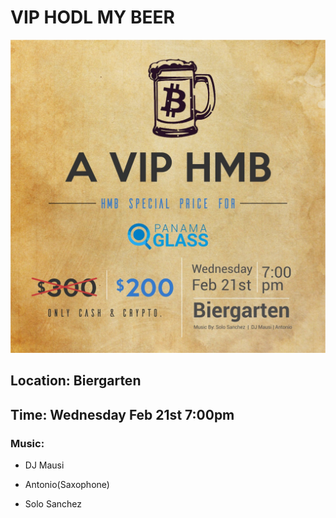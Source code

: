 # VIP HODL MY BEER

![VIP-HMB](https://github.com/Alexstang/PanamaGlass-Speakers-list/blob/master/VIP-HMB.jpg)

## Location: Biergarten

## Time: Wednesday Feb 21st 7:00pm

### Music:

 * DJ Mausi 
 
 * Antonio(Saxophone) 

 * Solo Sanchez 
